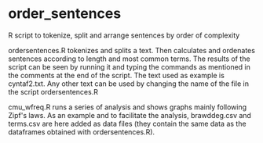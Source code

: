# order_sentences
R script to tokenize, split and arrange sentences by order of complexity

ordersentences.R tokenizes and splits a text. Then calculates and ordenates sentences according to length and most common terms. 
The results of the script can be seen by running it and typing the commands as mentioned in the comments at the end of the script. The text used as example is cyntaf2.txt. Any other text can be used by changing the name of the file in the script ordersentences.R

cmu_wfreq.R runs a series of analysis and shows graphs mainly following Zipf's laws.  As an example and to facilitate the analysis, brawddeg.csv and terms.csv are here added as data files (they contain the same data as the dataframes obtained with ordersentences.R).
